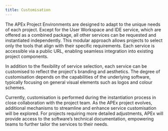 ```yaml
---
title: Customisation
---
```


The APEx Project Environments are designed to adapt to the unique needs of each project. Except for the User Workspace and IDE
service, which are offered as a combined package, all other services can be requested and instantiated independently. This
modular approach allows projects to select only the tools that align with their specific requirements. Each service is
accessible via a public URL, enabling seamless integration into existing project components.

In addition to the flexibility of service selection, each service can be customised to reflect the project's branding and
aesthetics. The degree of customisation depends on the capabilities of the underlying software, typically focusing on general
visual elements such as logos and colour schemes.

Currently, customisation is performed during the instantiation process in close collaboration with the project team. As the
APEx project evolves, additional mechanisms to streamline and enhance service customisation will be explored. For projects
requiring more detailed adjustments, APEx will provide access to the software’s technical documentation, empowering teams
to further tailor the services to their needs.
